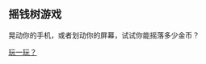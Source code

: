 ## 摇钱树游戏 ##

晃动你的手机，或者划动你的屏幕，试试你能摇落多少金币？

[玩一玩？](http://yaoguais.github.io/html-project/money/index.html)
